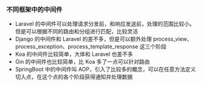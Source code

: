 ### 不同框架中的中间件
* Laravel 的中间件可以处理请求分发前，和响应发送前，处理的范围比较小。但是可以根据不同的路由和分组进行匹配，比较灵活
* Django 的中间件和 Laravel 的差不多，但是可以额外处理 process_view、process_exception、process_template_response 这三个阶段
* Koa 的中间件比较简单，大体和 Laravel 也差不多
* Gin 的中间件也比较简单，比 Koa 多了一点可以针对路由
* SpringBoot 中的中间件叫 AOP，引入了比较多的概念，可以在任意方法定义切入点，在这个点的各个阶段获得通知并处理数据